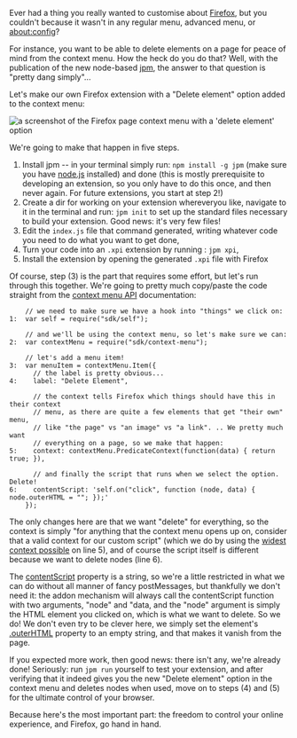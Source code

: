 Ever had a thing you really wanted to customise about [Firefox](http://firefox.com), but you couldn't because it wasn't in any regular menu, advanced menu, or [about:config](http://kb.mozillazine.org/Firefox_:_FAQs_:_About:config_Entries)?

For instance, you want to be able to delete elements on a page for peace of mind from the context menu. How the heck do you do that? Well, with the publication of the new node-based [jpm](https://www.npmjs.com/package/jpm), the answer to that question is "pretty dang simply"...

Let's make our own Firefox extension with a "Delete element" option added to the context menu:

![a screenshot of the Firefox page context menu with a 'delete element' option](http://i.imgur.com/duBHYhj.png)

We're going to make that happen in five steps.

1. Install jpm -- in your terminal simply run: `npm install -g jpm` (make sure you have [node.js](http://nodejs.org) installed) and done (this is mostly prerequisite to developing an extension, so you only have to do this once, and then never again. For future extensions, you start at step 2!)
2. Create a dir for working on your extension whereveryou like, navigate to it in the terminal and run: `jpm init` to set up the standard files necessary to build your extension. Good news: it's very few files!
3. Edit the `index.js` file that command generated, writing whatever code you need to do what you want to get done,
4. Turn your code into an `.xpi` extension by running : `jpm xpi`,
5. Install the extension by opening the generated `.xpi` file with Firefox

Of course, step (3) is the part that requires some effort, but let's run through this together. We're going to pretty much copy/paste the code straight from the [context menu API](https://developer.mozilla.org/en-US/Add-ons/SDK/Tutorials/Add_a_Context_Menu_Item) documentation:

```
    // we need to make sure we have a hook into "things" we click on:
1:  var self = require("sdk/self");

    // and we'll be using the context menu, so let's make sure we can:
2:  var contextMenu = require("sdk/context-menu");

    // let's add a menu item!
3:  var menuItem = contextMenu.Item({
      // the label is pretty obvious...
4:    label: "Delete Element",

      // the context tells Firefox which things should have this in their context
      // menu, as there are quite a few elements that get "their own" menu,
      // like "the page" vs "an image" vs "a link". .. We pretty much want
      // everything on a page, so we make that happen:
5:    context: contextMenu.PredicateContext(function(data) { return true; }),

      // and finally the script that runs when we select the option. Delete!
6:    contentScript: 'self.on("click", function (node, data) { node.outerHTML = ""; });'
    });
```

The only changes here are that we want "delete" for everything, so the context is simply "for anything that the context menu opens up on, consider that a valid context for our custom script" (which we do by using the [widest context possible](https://developer.mozilla.org/en-US/Add-ons/SDK/High-Level_APIs/context-menu#PredicateContext%28predicateFunction%29) on line 5), and of course the script itself is different because we want to delete nodes (line 6).

The [contentScript](https://developer.mozilla.org/en-US/Add-ons/SDK/High-Level_APIs/context-menu#In_content_scripts) property is a string, so we're a little restricted in what we can do without all manner of fancy postMessages, but thankfully we don't need it: the addon mechanism will always call the contentScript function with two arguments, "node" and "data, and the "node" argument is simply the HTML element you clicked on, which is what we want to delete. So we do! We don't even try to be clever here, we simply set the element's [.outerHTML](https://developer.mozilla.org/en-US/docs/Web/API/element.outerHTML) property to an empty string, and that makes it vanish from the page.

If you expected more work, then good news: there isn't any, we're already done! Seriously: run `jpm run` yourself to test your extension, and after verifying that it indeed gives you the new "Delete element" option in the context menu and deletes nodes when used, move on to steps (4) and (5) for the ultimate control of your browser.

Because here's the most important part: the freedom to control your online experience, and Firefox, go hand in hand.